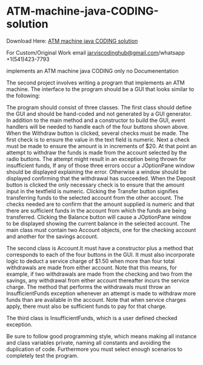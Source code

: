 # ATM-machine-java-CODING-solution

Download Here: [ATM machine java CODING solution](https://jarviscodinghub.com/assignment/atm-machine-java-coding-solution/)

For Custom/Original Work email jarviscodinghub@gmail.com/whatsapp +1(541)423-7793

implements an ATM machine java CODING only no Documenentation

The second project involves writing
a program that implements an ATM machine. The interface to the program should
be a GUI that looks similar to the following:

The program should consist of three
classes. The first class should define the GUI and should be hand-coded and not
generated by a GUI generator. In addition to the main method and a constructor
to build the GUI, event handlers will be needed to handle each of the four
buttons shown above. When the Withdraw button is clicked, several checks
must be made. The first check is to ensure the value in the text field is
numeric. Next a check must be made to ensure the amount is in increments of
$20. At that point an attempt to withdraw the funds is made from the account
selected by the radio buttons. The attempt might result in an exception being
thrown for insufficient funds, If any of those three errors occur a JOptionPane window should be displayed explaining the error. Otherwise
a window should be displayed confirming that the withdrawal has succeeded. When
the Deposit button is clicked the only necessary check is to ensure that
the amount input in the textfield is numeric. Clicking the Transfer button
signifies transferring funds to the selected account from the other account.
The checks needed are to confirm that the amount supplied is numeric and that
there are sufficient funds in the account from which the funds are being
transferred. Clicking the Balance button will cause a JOptionPane window to be displayed showing the current balance in the
selected account. The main class must contain two Account objects, one for the checking account and another for the
savings account.

The second class is Account.It must have a constructor plus a method that corresponds
to each of the four buttons in the GUI. It must also incorporate logic to
deduct a service charge of $1.50 when more than four total withdrawals are made
from either account. Note that this means, for example, if two withdrawals are
made from the checking and two from the savings, any withdrawal from either
account thereafter incurs the service charge. The method that performs the
withdrawals must throw an InsufficientFunds exception whenever an attempt is made to withdraw more
funds than are available in the account. Note that when service charges apply,
there must also be sufficient funds to pay for that charge.

The third class is InsufficientFunds, which is a user defined checked exception.

Be sure to follow good programming
style, which means making all instance and class variables private, naming all constants and avoiding the duplication of code.
Furthermore you must select enough scenarios to completely test the program.
